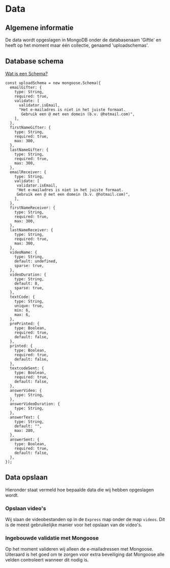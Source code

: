 # Data

## Algemene informatie

De data wordt opgeslagen in MongoDB onder de databasenaam 'Giftle' en heeft op het moment maar één collectie, genaamd 'uploadschemas'.

## Database schema

[Wat is een Schema?](https://docs.mongodb.com/realm/schemas/)

    const uploadSchema = new mongoose.Schema({
      emailGifter: {
        type: String,
        required: true,
        validate: [
          validator.isEmail,
          "Het e-mailadres is niet in het juiste formaat. 
           Gebruik een @ met een domein (b.v. @hotmail.com)",
        ],
      },
      firstNameGifter: {
        type: String,
        required: true,
        max: 300,
      },
      lastNameGifter: {
        type: String,
        required: true,
        max: 300,
      },
      emailReceiver: {
        type: String,
        validate: [
         validator.isEmail,
         "Het e-mailadres is niet in het juiste formaat. 
         Gebruik een @ met een domein (b.v. @hotmail.com)",
        ],
      },
      firstNameReceiver: {
        type: String,
        required: true,
        max: 300,
      },
      lastNameReceiver: {
        type: String,
        required: true,
        max: 300,
      },
      videoName: {
        type: String,
        default: undefined,
        sparse: true,
      },
      videoDuration: {
        type: String,
        default: 0,
        sparse: true,
      },
      textCode: {
        type: String,
        unique: true,
        min: 6,
        max: 6,
      },
      prePrinted: {
        type: Boolean,
        required: true,
        default: false,
      },
      printed: {
        type: Boolean,
        required: true,
        default: false,
      },
      textcodeSent: {
        type: Boolean,
        required: true,
        default: false,
      },
      answerVideo: {
        type: String,
      },
      answerVideoDuration: {
        type: String,
      },
      answerText: {
        type: String,
        default: "",
        max: 280,
      },
      answerSent: {
        type: Boolean,
        required: true,
        default: false,
      },
    });

## Data opslaan
Hieronder staat vermeld hoe bepaalde data die wij hebben opgeslagen wordt.

### Opslaan video's
Wij slaan de videobestanden op in de ```Express``` map onder de map ```videos```. Dit is de meest gebruikelijke manier voor het opslaan van de video's.

### Ingebouwde validatie met Mongoose
Op het moment valideren wij alleen de e-mailadressen met Mongoose. Uiteraard is het goed om te zorgen voor extra beveiliging dat Mongoose alle velden controleert wanneer dit nodig is.

<!--
Intent

The purpose of the data section is to record anything that is important from a data perspective, answering the following types of questions:

• What does the data model look like?
• Where is data stored?
• Who owns the data?
• How much storage space is needed for the data? (e.g. especially if you’re dealing with “big data”)
• What are the archiving and back-up strategies?
• Are there any regulatory requirements for the long term archival of business data?
• Likewise for log files and audit trails?
• Are flat files being used for storage? If so, what format is being used?
-->
